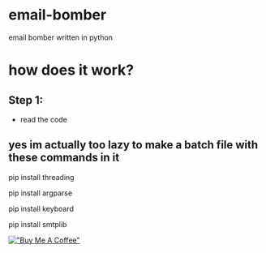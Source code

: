# email-bomber
email bomber written in python





# how does it work?
  ## Step 1:
  - read the code
  
  
## yes im actually too lazy to make a batch file with these commands in it
  
  pip install threading

  pip install argparse

  pip install keyboard

  pip install smtplib


[!["Buy Me A Coffee"](https://www.buymeacoffee.com/assets/img/custom_images/orange_img.png)](https://www.buymeacoffee.com/losr/)
